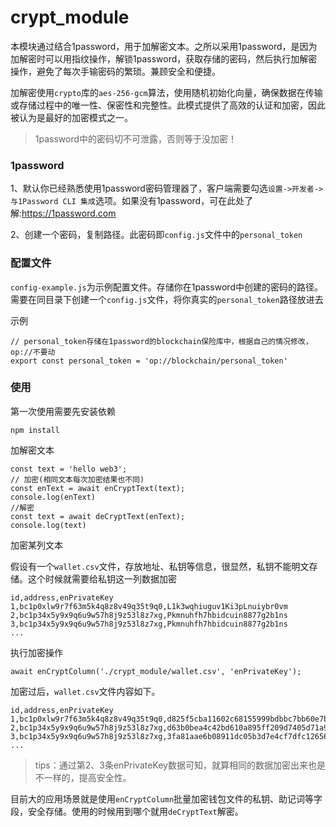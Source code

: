 # crypt_module

本模块通过结合1password，用于加解密文本。之所以采用1password，是因为加解密时可以用指纹操作，解锁1password，获取存储的密码，然后执行加解密操作，避免了每次手输密码的繁琐。兼顾安全和便捷。

加解密使用`crypto`库的`aes-256-gcm`算法，使用随机初始化向量，确保数据在传输或存储过程中的唯一性、保密性和完整性。此模式提供了高效的认证和加密，因此被认为是最好的加密模式之一。

> 1password中的密码切不可泄露，否则等于没加密！

### 1password

1、默认你已经熟悉使用1password密码管理器了，客户端需要勾选`设置->开发者->与1Password CLI 集成`选项。如果没有1password，可在此处了解:https://1password.com

2、创建一个密码，复制路径。此密码即`config.js`文件中的`personal_token`

### 配置文件

`config-example.js`为示例配置文件。存储你在1password中创建的密码的路径。需要在同目录下创建一个`config.js`文件，将你真实的`personal_token`路径放进去

示例

```
// personal_token存储在1password的blockchain保险库中，根据自己的情况修改，op://不要动
export const personal_token = 'op://blockchain/personal_token'
```

### 使用

第一次使用需要先安装依赖
```
npm install
```

加解密文本

```
const text = 'hello web3';
// 加密(相同文本每次加密结果也不同)
const enText = await enCryptText(text);
console.log(enText)
//解密
const text = await deCryptText(enText);
console.log(text)
```

加密某列文本

假设有一个`wallet.csv`文件，存放地址、私钥等信息，很显然，私钥不能明文存储。这个时候就需要给私钥这一列数据加密
```
id,address,enPrivateKey
1,bc1p0xlw9r7f63m5k4q8z8v49q35t9q0,L1k3wqhiuguv1Ki3pLnuiybr0vm
2,bc1p34x5y9x9q6u9w57h8j9z53l8z7xg,Pkmnuhfh7hbidcuin8877g2b1ns
3,bc1p34x5y9x9q6u9w57h8j9z53l8z7xg,Pkmnuhfh7hbidcuin8877g2b1ns
...
```

执行加密操作
```
await enCryptColumn('./crypt_module/wallet.csv', 'enPrivateKey');
```

加密过后，`wallet.csv`文件内容如下。
```
id,address,enPrivateKey
1,bc1p0xlw9r7f63m5k4q8z8v49q35t9q0,d825f5cba11602c68155999bdbbc7bb60e7bf118c52e8b30674c1f337a179715e897c5673761b78ba7e217b7b39725be2b2b0e878933ac
2,bc1p34x5y9x9q6u9w57h8j9z53l8z7xg,d63b0bea4c42bd610a895ff209d7405d71a9cd623dacccdf61a4cf19c2494305f6858216272841c60d149923309d68486e9d10abe96016
3,bc1p34x5y9x9q6u9w57h8j9z53l8z7xg,3fa81aae6b08911dc05b3d7e4cf7dfc12656ae8a800781274085a3976831b3a95db93740f05e4118f6b58dad09b818f8b91ebb1370f33c
...
```

>tips：通过第2、3条enPrivateKey数据可知，就算相同的数据加密出来也是不一样的，提高安全性。

目前大的应用场景就是使用`enCryptColumn`批量加密钱包文件的私钥、助记词等字段，安全存储。使用的时候用到哪个就用`deCryptText`解密。
